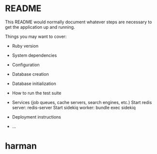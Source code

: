 # README

This README would normally document whatever steps are necessary to get the
application up and running.

Things you may want to cover:

* Ruby version

* System dependencies

* Configuration

* Database creation

* Database initialization

* How to run the test suite

* Services (job queues, cache servers, search engines, etc.)
  Start redis server: redis-server
  Start sidekiq worker: bundle exec sidekiq

* Deployment instructions

* ...
# harman
